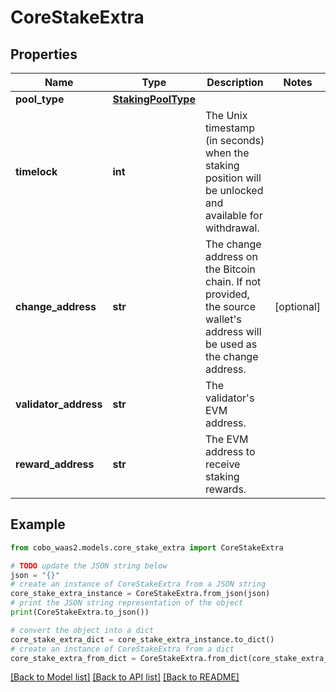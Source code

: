 # CoreStakeExtra


## Properties

Name | Type | Description | Notes
------------ | ------------- | ------------- | -------------
**pool_type** | [**StakingPoolType**](StakingPoolType.md) |  | 
**timelock** | **int** | The Unix timestamp (in seconds) when the staking position will be unlocked and available for withdrawal. | 
**change_address** | **str** | The change address on the Bitcoin chain. If not provided, the source wallet&#39;s address will be used as the change address. | [optional] 
**validator_address** | **str** | The validator&#39;s EVM address. | 
**reward_address** | **str** | The EVM address to receive staking rewards. | 

## Example

```python
from cobo_waas2.models.core_stake_extra import CoreStakeExtra

# TODO update the JSON string below
json = "{}"
# create an instance of CoreStakeExtra from a JSON string
core_stake_extra_instance = CoreStakeExtra.from_json(json)
# print the JSON string representation of the object
print(CoreStakeExtra.to_json())

# convert the object into a dict
core_stake_extra_dict = core_stake_extra_instance.to_dict()
# create an instance of CoreStakeExtra from a dict
core_stake_extra_from_dict = CoreStakeExtra.from_dict(core_stake_extra_dict)
```
[[Back to Model list]](../README.md#documentation-for-models) [[Back to API list]](../README.md#documentation-for-api-endpoints) [[Back to README]](../README.md)


